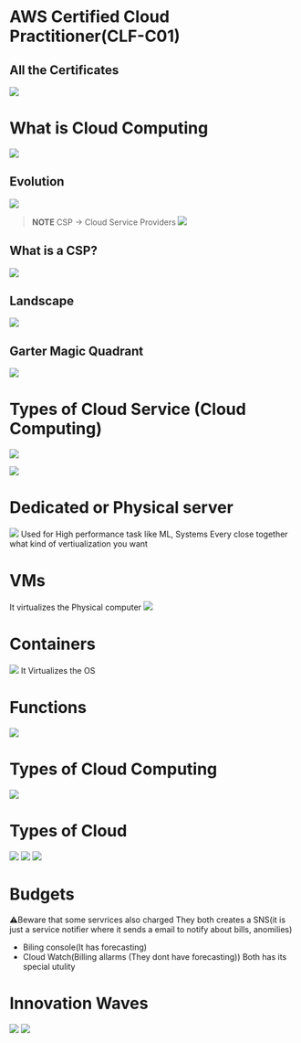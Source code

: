 # AWS Certified Cloud Practitioner(CLF-C01)

## All the Certificates
![](./Screenshot%202022-05-11%20221406.png)

# What is Cloud Computing
![](./0001.png)

## Evolution
![](./0002.png)

> **NOTE** CSP -> Cloud Service Providers
![](0003.png)
## What is a CSP?
![](./0004.png)

## Landscape
![](./0005.png)

## Garter Magic Quadrant
![](./00006.png)

# Types of Cloud Service (Cloud Computing)
![](./0006.png)

![](./0007.png)

# Dedicated or Physical server
![](./0008.png)
Used for High performance task like ML, Systems Every close together
what kind of vertiualization you want

# VMs
It virtualizes the Physical computer
![](./0009.png)

# Containers
![](./00010.png)
It Virtualizes the OS

# Functions
![](./00011.png)

# Types of Cloud Computing
![](./00012.png)

# Types of Cloud
![](./Types%20of%20Cloud.png)
![](./Types%20of%20Cloud1.png)
![](./00013.png)

# Budgets
⚠️Beware that some servrices also charged
They both creates a SNS(it is just a service notifier where it sends a email to notify about bills, anomilies)
* Biling console(It has forecasting)
* Cloud Watch(Billing allarms (They dont have forecasting))
Both has its special utulity


# Innovation Waves
![](./Screenshot%20from%202022-05-29%2023-10-44.png)
![](./Screenshot%20from%202022-05-29%2023-11-12.png)